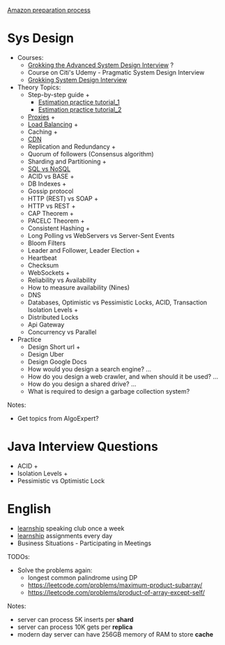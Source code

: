 [Amazon preparation process](https://www.amazon.jobs/en/software-development-interview-prep?cmpid=ECOTOT700005B#/)

# Sys Design
* Courses:
  * [Grokking the Advanced System Design Interview](https://www.educative.io/courses/grokking-adv-system-design-intvw) ?
  * Course on Citi's Udemy - Pragmatic System Design Interview
  * [Grokking System Design Interview](./systemDesign/grokkingSystemDesignInterview)
* Theory Topics:
  * Step-by-step guide +
    * [Estimation practice tutorial_1](https://dev.to/ievolved/how-i-calculate-capacity-for-systems-design-3477)
    * [Estimation practice tutorial_2](https://www.codementor.io/@robinpalotai/back-of-the-envelope-calculation-for-system-design-interviews-z4ljbsp5l)
  * [Proxies](./systemDesign/Proxies.md) +
  * [Load Balancing](./systemDesign/LoadBalancing.md) +
  * Caching +
  * [CDN](https://blog.tryexponent.com/cdns-content-delivery-networks/)
  * Replication and Redundancy +
  * Quorum of followers (Consensus algorithm)
  * Sharding and Partitioning + 
  * [SQL vs NoSQL](https://www.nodeflair.com/blog/sql-vs-nosql-databases-system-design-interview)
  * ACID vs BASE +
  * DB Indexes +
  * Gossip protocol
  * HTTP (REST) vs SOAP +
  * HTTP vs REST +
  * CAP Theorem +
  * PACELC Theorem +
  * Consistent Hashing +
  * Long Polling vs WebServers vs Server-Sent Events
  * Bloom Filters
  * Leader and Follower, Leader Election + 
  * Heartbeat
  * Checksum
  * WebSockets +
  * Reliability vs Availability
  * How to measure availability (Nines)
  * DNS
  * Databases, Optimistic vs Pessimistic Locks, ACID, Transaction Isolation Levels +
  * Distributed Locks
  * Api Gateway
  * Concurrency vs Parallel
* Practice
  * Design Short url +
  * Design Uber
  * Design Google Docs
  * How would you design a search engine? ...
  * How do you design a web crawler, and when should it be used? ...
  * How do you design a shared drive? ...
  * What is required to design a garbage collection system?

Notes:
* Get topics from AlgoExpert?

# Java Interview Questions
* ACID +
* Isolation Levels +
* Pessimistic vs Optimistic Lock 

# English
* [learnship](https://edge.learnship.com) speaking club once a week 
* [learnship](https://edge.learnship.com) assignments every day
* Business Situations - Participating in Meetings

TODOs: 
* Solve the problems again:
  * longest common palindrome using DP
  * https://leetcode.com/problems/maximum-product-subarray/
  * https://leetcode.com/problems/product-of-array-except-self/

Notes:
* server can process 5K inserts per **shard**
* server can process 10K gets per **replica**
* modern day server can have 256GB memory of RAM to store **cache**